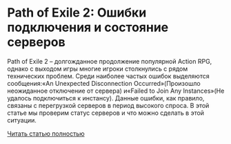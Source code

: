 # Path of Exile 2: Ошибки подключения и состояние серверов



Path of Exile 2 – долгожданное продолжение популярной Action RPG, однако с выходом игры многие игроки столкнулись с рядом технических проблем. Среди наиболее частых ошибок выделяются сообщения:«An Unexpected Disconnection Occurred»(Произошло неожиданное отключение от сервера) и«Failed to Join Any Instances»(Не удалось подключиться к инстансу). Данные ошибки, как правило, связаны с перегрузкой серверов в период высокого спроса. В этой статье мы проверим статус серверов и что можно сделать в этой ситуации.

[Читать статью полностью](https://xyberbara.com/gaming/poe-2-servers/)
